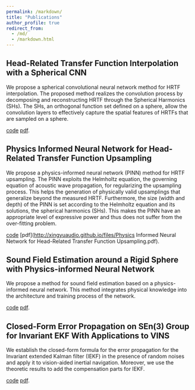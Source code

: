 ```yaml
---
permalink: /markdown/
title: "Publications"
author_profile: true
redirect_from: 
  - /md/
  - /markdown.html
---
```


## Head-Related Transfer Function Interpolation with a Spherical CNN
We propose a spherical convolutional neural network method for HRTF interpolation. The proposed method realizes the convolution process by decomposing and reconstructing HRTF through the Spherical Harmonics (SHs). The
SHs, an orthogonal function set defined on a sphere, allow the convolution layers to effectively capture the spatial features of HRTFs that are sampled on a sphere.

[code](https://github.com/xingyuaudio/HRTF-SCNN)
[pdf](http://xingyuaudio.github.io/files/Head_related_transfer_function_interpolation_with_A_spherical_CNN.pdf).

## Physics Informed Neural Network for Head-Related Transfer Function Upsampling
We propose a physics-informed neural network (PINN) method for HRTF upsampling. The PINN exploits the Helmholtz equation, the governing equation
of acoustic wave propagation, for regularizing the upsampling process. This helps the generation of physically valid upsamplings that generalize beyond the measured HRTF. Furthermore, the size (width and depth) of the PINN is set according to the Helmholtz equation and its solutions, the spherical harmonics (SHs). This makes the PINN have an appropriate level of expressive power and thus does not suffer from the over-fitting problem. 

[code](https://github.com/feima1024/PINN-for-HRTF-upsampling)
[pdf](http://xingyuaudio.github.io/files/Physics Informed Neural Network for Head-Related Transfer Function Upsampling.pdf).

## Sound Field Estimation around a Rigid Sphere with Physics-informed Neural Network
We propose a method for sound field estimation based on a physics-informed neural network. This method integrates physical knowledge into the architecture and training process of the network.

[code](https://github.com/xingyuaudio/pinn_estimation)
[pdf](http://xingyuaudio.github.io/files/Sound_Field_Estimation_around_a_Rigid_Sphere_with_Physics_informed_Neural_Network.pdf).

## Closed-Form Error Propagation on SEn(3) Group for Invariant EKF With Applications to VINS
We establish the closed-form formula for the error propagation for the Invariant extended Kalman filter (IEKF) in the presence of random noises and apply it to vision-aided inertial navigation.
Moreover, we use the theoretic results to add the compensation parts for IEKF.

[code](https://github.com/LIAS-CUHKSZ)
[pdf](http://xingyuaudio.github.io/files/Closed-Form_Error_Propagation_on_SE_n3_Group_for_Invariant_EKF_With_Applications_to_VINS.pdf).


